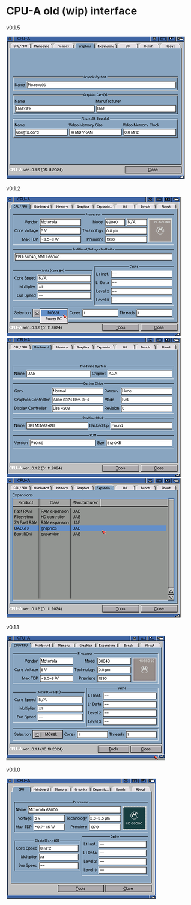 # CPU-A old (wip) interface

v0.1.5

![CPU-A v0.1.5.graphics](/docs/assets/CPU-A.wip.0.1.5.graphics.png)

v0.1.2

![CPU-A v0.1.2.cpu](/docs/assets/CPU-A.wip.0.1.2.cpu.png)
![CPU-A v0.1.2.mainboard](/docs/assets/CPU-A.wip.0.1.2.mainboard.png)
![CPU-A v0.1.2.expansions](/docs/assets/CPU-A.wip.0.1.2.expansions.png)

v0.1.1

![CPU-A v0.1.1](/docs/assets/CPU-A.wip.0.1.1.png)

v0.1.0

![CPU-A v0.1.0](/docs/assets/CPU-A.wip.0.1.0.png)
